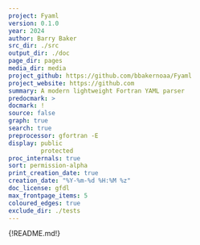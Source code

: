 ```yaml
---
project: Fyaml
version: 0.1.0
year: 2024
author: Barry Baker
src_dir: ./src
output_dir: ./doc
page_dir: pages
media_dir: media
project_github: https://github.com/bbakernoaa/Fyaml
project_website: https://github.com
summary: A modern lightweight Fortran YAML parser
predocmark: >
docmark: !
source: false
graph: true
search: true
preprocessor: gfortran -E
display: public
         protected
proc_internals: true
sort: permission-alpha
print_creation_date: true
creation_date: "%Y-%m-%d %H:%M %z"
doc_license: gfdl
max_frontpage_items: 5
coloured_edges: true
exclude_dir: ./tests
---
```


{!README.md!}
